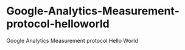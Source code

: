 Google-Analytics-Measurement-protocol-helloworld
================================================

Google Analytics Measurement protocol Hello World
